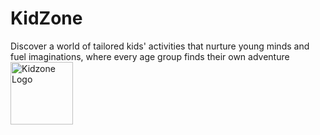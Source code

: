 # KidZone
Discover a world of tailored kids' activities that nurture young minds and fuel imaginations, where every age group finds their own adventure
<img src="https://i.ibb.co/5XZ9Bwr/logooo.jpg" alt="Kidzone Logo" border="0" width="100px">
